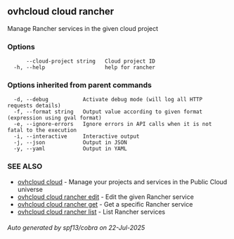## ovhcloud cloud rancher

Manage Rancher services in the given cloud project

### Options

```
      --cloud-project string   Cloud project ID
  -h, --help                   help for rancher
```

### Options inherited from parent commands

```
  -d, --debug           Activate debug mode (will log all HTTP requests details)
  -f, --format string   Output value according to given format (expression using gval format)
  -e, --ignore-errors   Ignore errors in API calls when it is not fatal to the execution
  -i, --interactive     Interactive output
  -j, --json            Output in JSON
  -y, --yaml            Output in YAML
```

### SEE ALSO

* [ovhcloud cloud](ovhcloud_cloud.md)	 - Manage your projects and services in the Public Cloud universe
* [ovhcloud cloud rancher edit](ovhcloud_cloud_rancher_edit.md)	 - Edit the given Rancher service
* [ovhcloud cloud rancher get](ovhcloud_cloud_rancher_get.md)	 - Get a specific Rancher service
* [ovhcloud cloud rancher list](ovhcloud_cloud_rancher_list.md)	 - List Rancher services

###### Auto generated by spf13/cobra on 22-Jul-2025
